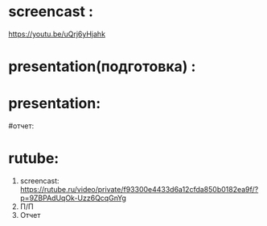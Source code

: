 # screencast :
https://youtu.be/uQrj6yHjahk
# presentation(подготовка) :

# presentation:

#отчет:

# rutube:
 1. screencast: https://rutube.ru/video/private/f93300e4433d6a12cfda850b0182ea9f/?p=9ZBPAdUqOk-Uzz6QcqGnYg
 2. П/П 
 3. Отчет 

